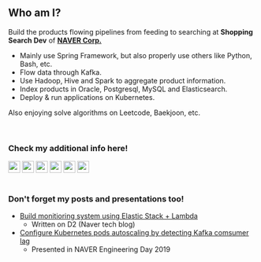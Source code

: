 ## Who am I?
Build the products flowing pipelines from feeding to searching at **Shopping Search Dev** of **[NAVER Corp.](https://www.navercorp.com/)**
- Mainly use Spring Framework, but also properly use others like Python, Bash, etc.
- Flow data through Kafka.
- Use Hadoop, Hive and Spark to aggregate product information.
- Index products in Oracle, Postgresql, MySQL and Elasticsearch.
- Deploy & run applications on Kubernetes.

Also enjoying solve algorithms on Leetcode, Baekjoon, etc.

<br>

### Check my additional info here!
<div align="left">
    <a target="_blank" href="https://www.acmicpc.net/user/occidere"><img src="https://postfiles.pstatic.net/MjAxOTEyMjRfMjA5/MDAxNTc3MTkyNTc5Mjkx.p_Tb59oUPn3vNNRJKnSZWPTkdxywV0MRotMO8ARxFm8g.4Asj8GBetDaak_IRqUuIZirj7I52VXmA6ppxj25RI80g.PNG.occidere/boj.png?type=w773" width="24"></a>
    <a target="_blank" href="https://github.com/occidere"><img src="https://postfiles.pstatic.net/MjAxOTEyMjRfMjA2/MDAxNTc3MTkyNjQxMTE2.gKbaF34cMk4H7gGeNL6OO6ARFXgrxra1iSvn3DRFzAMg.TWVLm42SKE4yDn_eMTaU9BGEnU2YSbEV0pf8bHM0UjEg.PNG.occidere/GitHub-Mark-120px-plus.png?type=w773" width="24"></a>
    <a target="_blank" href="https://leetcode.com/occidere/"><img src="https://postfiles.pstatic.net/MjAxOTEyMjRfMTk3/MDAxNTc3MTg4NDQzMTIy.n_jenY3BIC-He28ImL6vn8vg0z9UYs_BRkKKPHedfc8g.a4GQ31rz_ZGbJgDI54-dxdi4H4cB4Ce0XrK628CcM-og.PNG.occidere/SE-14b86d8e-1155-4ec3-8d67-546e1ebbe9d3.png?type=w773" width="24"></a>
    <a target="_blank" href="https://stackoverflow.com/users/7110084/occidere"><img src="https://postfiles.pstatic.net/MjAxOTEyMjRfMTk0/MDAxNTc3MTkyNjgwNDUx.qFUpU_hMNZlpNcwmIOY8elNvGXEAwDPzJvrdD-0aWOIg.U8ESjAzaZYJYJoLYGDbk8N6QEiZWeOEIbGoY4VJBzc4g.PNG.occidere/stackoverflow-512.png?type=w773" width="24"></a>
    <a target="_blank" href="https://www.linkedin.com/in/sungjun-lee/"><img src="https://postfiles.pstatic.net/MjAxOTEyMjRfODYg/MDAxNTc3MTkyMTc4OTc3.qeoVgMlHyM-yRMraNaqGOhVQPWcWF1mr6LqQA1sZSZgg.xUnzMz4CwlPz5RaCYklHc0qnfs94KIgbhRZe0h9tCZQg.JPEG.occidere/SE-28328066-440e-4064-b86f-9ca78c93b191.jpg?type=w773" width="24"></a>
    <a target="_blank" href="https://occidere.blog.me"><img src="https://postfiles.pstatic.net/MjAxOTEyMzBfMjQ3/MDAxNTc3Njg5NDIzNTM4.Bb4I_JcTmoJTw5QopVY1_2-fFosbZUPz9j35wERCsDQg._fb8TvSH60N4X1xSHHEtnn_uLKlrSHejTymmPLVXXr8g.PNG.occidere/NAVER_BLOG_LOGO.png?type=w773" width="24"></a>
</div>

<br>

### Don't forget my posts and presentations too!
- [Build monitioring system using Elastic Stack + Lambda](https://d2.naver.com/helloworld/9878588)
    - Written on D2 (Naver tech blog)
- [Configure Kubernetes pods autoscaling by detecting Kafka comsumer lag](https://blog.naver.com/occidere/221758990374)
    - Presented in NAVER Engineering Day 2019
